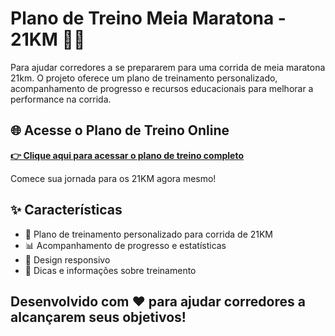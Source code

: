 # Plano de Treino Meia Maratona - 21KM 🏃‍♂️

Para ajudar corredores a se prepararem para uma corrida de meia maratona 21km. O projeto oferece um plano de treinamento personalizado, acompanhamento de progresso e recursos educacionais para melhorar a performance na corrida.

## 🌐 Acesse o Plano de Treino Online

[**👉 Clique aqui para acessar o plano de treino completo**](https://21km-running-training-plan.netlify.app/)

Comece sua jornada para os 21KM agora mesmo!

## ✨ Características

- 🎯 Plano de treinamento personalizado para corrida de 21KM
- 📊 Acompanhamento de progresso e estatísticas
- 📱 Design responsivo
- 📝 Dicas e informações sobre treinamento


## Desenvolvido com ❤️ para ajudar corredores a alcançarem seus objetivos! 